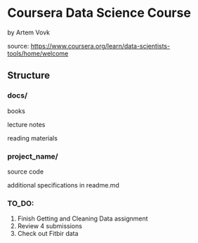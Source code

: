 # Coursera Data Science Course
by Artem Vovk

source: https://www.coursera.org/learn/data-scientists-tools/home/welcome

## Structure

### docs/
books

lecture notes

reading materials

### project_name/
source code

additional specifications in readme.md

### TO_DO:

1. Finish Getting and Cleaning Data assignment
2. Review 4 submissions
3. Check out Fitbir data
